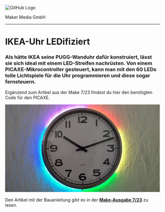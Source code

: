 ![GitHub Logo](http://www.heise.de/make/icons/make_logo.png)

Maker Media GmbH
*** 

# IKEA-Uhr LEDifiziert

### Als hätte IKEA seine PUGG-Wanduhr dafür konstruiert, lässt sie sich ideal mit einem LED-Streifen nachrüsten. Von einem PICAXE-Mikrocontroller gesteuert, kann man mit den 60 LEDs tolle Lichtspiele für die Uhr programmieren und diese sogar fernsteuern.

Ergänzend zum Artikel aus der Make 7/23 findest du hier den benötigten Code für den PICAXE.

![Picture](https://github.com/MakeMagazinDE/PUGG-mod/blob/main/pugg_mod_main.jpg)

Den Artikel mit der Bauanleitung gibt es in der **[Make-Ausgabe 7/23](https://www.heise.de/select/make/2023/7)** zu lesen.
